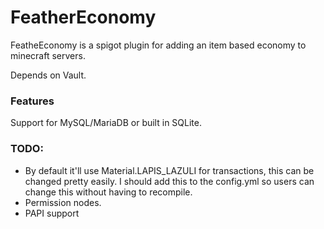 # FeatherEconomy

FeatheEconomy is a spigot plugin for adding an item based economy to minecraft servers.

Depends on Vault.

### Features

Support for MySQL/MariaDB or built in SQLite.  

### TODO:

- By default it'll use Material.LAPIS_LAZULI for transactions, this can be changed pretty easily. I should add this to the config.yml so users can change this without having to recompile.
- Permission nodes.
- PAPI support
